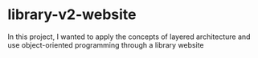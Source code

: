 # library-v2-website
In this project, I wanted to apply the concepts of layered architecture and use object-oriented programming through a library website
